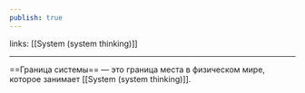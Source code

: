 ```yaml
---
publish: true
---
```

links: [[System (system thinking)]] 

---


==Граница системы== — это граница места в физическом мире, которое занимает [[System (system thinking)]]. 